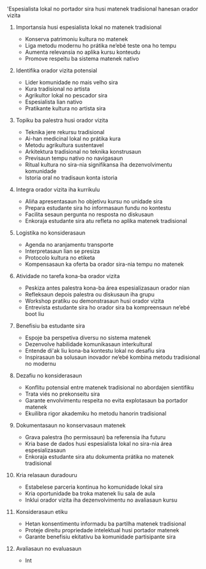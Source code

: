 'Espesialista lokal no portador sira husi matenek tradisional hanesan orador vizita

1. Importansia husi espesialista lokal no matenek tradisional
   - Konserva patrimoniu kultura no matenek
   - Liga metodu modernu ho prátika ne’ebé teste ona ho tempu
   - Aumenta relevansia no aplika kursu konteudu
   - Promove respeitu ba sistema matenek nativo

2. Identifika orador vizita potensial
   - Lider komunidade no mais velho sira
   - Kura tradisional no artista
   - Agrikultor lokal no pescador sira
   - Espesialista lian nativo
   - Pratikante kultura no artista sira

3. Topiku ba palestra husi orador vizita
   - Teknika jere rekursu tradisional
   - Ai-han medicinal lokal no prátika kura
   - Metodu agrikultura sustentavel
   - Arkitektura tradisional no teknika konstrusaun
   - Previsaun tempu nativo no navigasaun
   - Ritual kultura no sira-nia signifikansa iha dezenvolvimentu komunidade
   - Istoria oral no tradisaun konta istoria

4. Integra orador vizita iha kurrikulu
   - Aliña apresentasaun ho objetivu kursu no unidade sira
   - Prepara estudante sira ho informasaun fundu no kontestu
   - Facilita sesaun pergunta no resposta no diskusaun
   - Enkoraja estudante sira atu refleta no aplika matenek tradisional

5. Logistika no konsiderasaun
   - Agenda no aranjamentu transporte
   - Interpretasaun lian se presiza
   - Protocolo kultura no etiketa
   - Kompensasaun ka oferta ba orador sira-nia tempu no matenek

6. Atividade no tarefa kona-ba orador vizita
   - Peskiza antes palestra kona-ba área espesializasaun orador nian
   - Refleksaun depois palestra ou diskusaun iha grupu
   - Workshop pratiku ou demonstrasaun husi orador vizita
   - Entrevista estudante sira ho orador sira ba kompreensaun ne’ebé boot liu

7. Benefisiu ba estudante sira
   - Espoje ba perspetiva diversu no sistema matenek
   - Dezenvolve habilidade komunikasaun interkultural
   - Entende di'ak liu kona-ba kontestu lokal no desafiu sira
   - Inspirasaun ba solusaun inovador ne’ebé kombina metodu tradisional no modernu

8. Dezafiu no konsiderasaun
   - Konflitu potensial entre matenek tradisional no abordajen sientifiku
   - Trata viés no prekonseitu sira
   - Garante envolvimentu respeita no evita explotasaun ba portador matenek
   - Ekuilibra rigor akademiku ho metodu hanorin tradisional

9. Dokumentasaun no konservasaun matenek
   - Grava palestra (ho permissaun) ba referensia iha futuru
   - Kria base de dados husi espesialista lokal no sira-nia área espesializasaun
   - Enkoraja estudante sira atu dokumenta prátika no matenek tradisional

10. Kria relasaun duradouru
    - Estabelese parceria kontinua ho komunidade lokal sira
    - Kria oportunidade ba troka matenek liu sala de aula
    - Inklui orador vizita iha dezenvolvimentu no avaliasaun kursu

11. Konsiderasaun etiku
    - Hetan konsentimentu informadu ba partilha matenek tradisional
    - Proteje direitu propriedade intelektual husi portador matenek
    - Garante benefisiu ekitativu ba komunidade partisipante sira

12. Avaliasaun no evaluasaun
    - Int